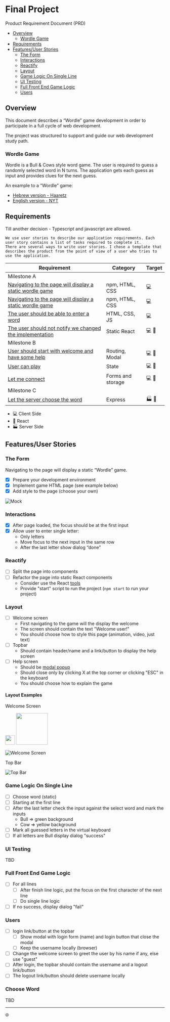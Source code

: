 # Final Project

Product Requirement Document (PRD)

* [Overview](#overview)
    + [Wordle Game](#wordle-game)
* [Requirements](#requirements)
* [Features/User Stories](#features-user-stories)
    + [The Form](#the-form)
    + [Interactions](#interactions)
    + [Reactify](#reactify)
    + [Layout](#layout)
    + [Game Logic On Single Line](#game-logic-on-single-line)
    + [UI Testing](#ui-testing)
    + [Full Front End Game Logic](#full-front-end-game-logic)
    + [Users](#users)

## Overview

This document describes a “Wordle” game development in order to participate in a full cycle of web development.

The project was structured to support and guide our web development study path.

### Wordle Game

Wordle is a Bull & Cows style word game. The user is required to guess a randomly selected word in N turns. The
application gets each guess as input and provides clues for the next guess.

An example to a “Wordle” game:

* [Hebrew version - Haaretz](https://www.haaretz.co.il/riddles/ty-page/haaretz-wordle)
* [English version - NYT](https://www.nytimes.com/games/wordle/index.html)

## Requirements

Till another decision - Typescript and javascript are allowed.

    We use user stories to describe our application requirements. Each user story contains a list of tasks required to complete it.
    There are several ways to write user stories. I chose a template that describes the product from the point of view of a user who tries to use the application.

| Requirement                                                           | Category          | Target            |
|-----------------------------------------------------------------------|-------------------|-------------------|
| Milestone A                                                           |                   |                   | 
| [Navigating to the page will display a static wordle game](#the-form) | npm, HTML, CSS    | :computer:        | 
| [Navigating to the page will display a static wordle game](#the-form) | npm, HTML, CSS    | :computer:        | 
| [The user should be able to enter a word](#interactions)              | HTML, CSS, JS     | :computer:        | 
| [The user should not notify we changed the implementation](#reactify) | Static React      | :computer: :herb: |                                                          
| Milestone B                                                           |                   |                   | 
| [User should start with welcome and have some help](#layout)          | Routing, Modal    | :computer: :herb: | 
| [User can play](#full-front-end-game-logic)                           | State             | :computer: :herb: | 
| [Let me connect](#users)                                              | Forms and storage | :computer: :herb: | 
| Milestone C                                                           |                   |                   |
| [Let the server choose the word](#choose-word)                        | Express           | :factory: :herb:  |

* :computer: Client Side
* :herb: React
* :factory: Server Side

## Features/User Stories

### The Form

Navigating to the page will display a static “Wordle” game.

* [x] Prepare your development environment
* [x] Implement game HTML page (see example below)
* [x] Add style to the page (choose your own)

![Mock ](docs/wordle-mock.png)

### Interactions

* [x] After page loaded, the focus should be at the first input
* [x] Allow user to enter single letter:
    - Only letters
    - Move focus to the next input in the same row
    - After the last letter show dialog “done”

### Reactify

* [ ] Split the page into components
* [ ] Refactor the page into static React components
    - Consider use the React [tools](https://beta.reactjs.org/learn/start-a-new-react-project)
    - Provide "start" script to run the project (`npm start` to run your project)

### Layout

* [ ] Welcome screen
    * First navigating to the game will the display the welcome
    * The screen should contain the text "Welcome user!"
    * You should choose how to style this page (animation, video, just text)
* [ ] Topbar
    * Should contain header/name and a link/button to display the help screen
* [ ] Help screen
    * Should be [modal popup](https://en.wikipedia.org/wiki/Modal_window)
    * Should close only by clicking X at the top corner or clicking "ESC" in the keyboard
    * You should choose how to explain the game

#### Layout Examples

Welcome Screen

<img src="https://github.com/grunitech/final-project/blob/main/docs/wordle-mock-welcome.png" width="30">

<img src="https://github.com/grunitech/final-project/blob/main/docs/wordle-mock-welcome.png" style="width: 100px">


![Welcome Screen](./docs/wordle-mock-welcome.png)

Top Bar

![Top Bar](./docs/wordle-mock-topbar.png)

### Game Logic On Single Line

* [ ] Choose word (static)
* [ ] Starting at the first line
* [ ] After the last letter check the input against the select word and mark the inputs
    * Bull => green background
    * Cow => yellow background
* [ ] Mark all guessed letters in the virtual keyboard
* [ ] If all letters are Bull display dialog "success"

### UI Testing

TBD

### Full Front End Game Logic

* [ ] For all lines
    * [ ] After finish line logic, put the focus on the first character of the next line
    * [ ] Do single line logic
* [ ] If no success, display dialog "fail"

### Users

* [ ] login link/button at the topbar
    * [ ] Show modal with login form (name) and login button that close the modal
    * [ ] Keep the username locally (browser)
* [ ] Change the welcome screen to greet the user by his name if any, else use "guest"
* [ ] After login, the topbar should contain the username and a logout link/button
* [ ] The logout link/button should delete username locally

### Choose Word

TBD

---

:globe_with_meridians: 
